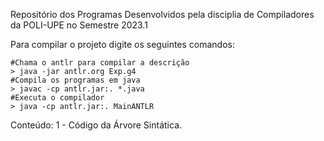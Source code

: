Repositório dos Programas Desenvolvidos pela disciplia
de Compiladores da POLI-UPE no Semestre 2023.1

Para compilar o projeto digite os seguintes comandos:
```
#Chama o antlr para compilar a descrição
> java -jar antlr.org Exp.g4
#Compila os programas em java
> javac -cp antlr.jar:. *.java
#Executa o compilador
> java -cp antlr.jar:. MainANTLR

```

Conteúdo:
1 - Código da Árvore Sintática.